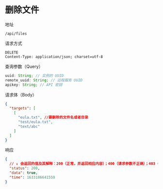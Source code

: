 # 删除文件

地址

```
/api/files
```

请求方式

```
DELETE
Content-Type: application/json; charset=utf-8
```

查询参数（Query）

```js
uuid: String; // 实例的 UUID
remote_uuid: String; // 远程服务 UUID
apikey: String; // API 密钥
```

请求体（Body）

```json
{
  "targets": [
    [
      "eula.txt", //要删除的文件名或者目录
      "test/eula.txt",
      "text/abc"
    ]
  ]
}
```

响应

```json
{
  // ↓ 会返回的值及其解释：200（正常，并返回相应内容）；400（请求参数不正确）；403（无权限）；500（服务器内部错误）
  "status": 200,
  "data": true,
  "time": 1633186641559
}
```
